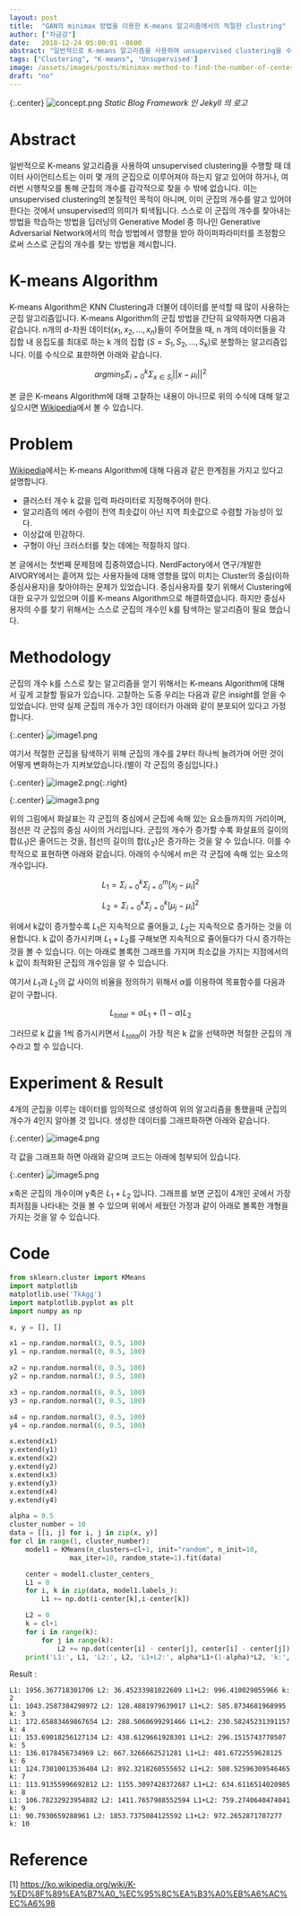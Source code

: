 ```yaml
---
layout: post
title:  "GAN의 minimax 방법을 이용한 K-means 알고리즘에서의 적절한 clustring"
author: ["차금강"]
date:   2018-12-24 05:00:01 -0600
abstract: "일반적으로 K-means 알고리즘을 사용하여 unsupervised clustering을 수행할 때 데이터 사이언티스트는 이미 몇 개의 군집으로 이루어져야 하는지 알고 있어야 하거나, 여러번 시행착오를 통해 군집의 개수를 감각적으로 찾을 수 밖에 없습니다. 이 글에서는 딥러닝의 Generative Model 중 하나인 Generative Adversarial Network에서의 학습 방법에서 영향을 받아 하이퍼파라미터를 조정함으로써 스스로 군집의 개수를 찾는 방법을 제시합니다."
tags: ["Clustering", "K-means", 'Unsupervised']
image: /assets/images/posts/minimax-method-to-find-the-number-of-center-of-clustering/image1.png
draft: "no"
---
```


<script type="text/x-mathjax-config">
MathJax.Hub.Config({tex2jax: {inlineMath: [['$','$'], ['\\(','\\)']]}});
</script>
<script type="text/javascript" src="https://cdn.mathjax.org/math...">
</script>

{:.center}
![concept.png](/assets/images/posts/minimax-method-to-find-the-number-of-center-of-clustering/image1.png)
*Static Blog Framework 인 Jekyll 의 로고*

# Abstract

일반적으로 K-means 알고리즘을 사용하여 unsupervised clustering을 수행할 때 데이터 사이언티스트는 이미 몇 개의 군집으로 이루어져야 하는지 알고 있어야 하거나, 여러번 시행착오를 통해 군집의 개수를 감각적으로 찾을 수 밖에 없습니다. 이는 unsupervised clustering의 본질적인 목적이 아니며, 이미 군집의 개수를 알고 있어야한다는 것에서 unsupervised의 의미가 퇴색됩니다. 스스로 이 군집의 개수를 찾아내는 방법을 학습하는 방법을 딥러닝의 Generative Model 중 하나인 Generative Adversarial Network에서의 학습 방법에서 영향을 받아 하이퍼파라미터를 조정함으로써 스스로 군집의 개수를 찾는 방법을 제시합니다.

# K-means Algorithm

K-means Algorithm은 KNN Clustering과 더불어 데이터를 분석할 때 많이 사용하는 군집 알고리즘입니다. K-means Algorithm의 군집 방법을 간단히 요약하자면 다음과 같습니다. n개의 d-차원 데이터($x_1, x_2, ..., x_n$)들이 주어졌을 때, n 개의 데이터들을 각 집합 내 응집도를 최대로 하는 k 개의 집합 ($S = {S_1, S_2, ..., S_k}$)로 분할하는 알고리즘입니다. 이를 수식으로 표햔하면 아래와 같습니다.

$$
argmin_S \Sigma^{k}_{i=0} \Sigma_{x \in S_i} || x - \mu_i||^2
$$

본 글은 K-means Algorithm에 대해 고찰하는 내용이 아니므로 위의 수식에 대해 알고 싶으시면 [Wikipedia](https://ko.wikipedia.org/wiki/K-%ED%8F%89%EA%B7%A0_%EC%95%8C%EA%B3%A0%EB%A6%AC%EC%A6%98)에서 볼 수 있습니다.

# Problem

[Wikipedia](https://ko.wikipedia.org/wiki/K-%ED%8F%89%EA%B7%A0_%EC%95%8C%EA%B3%A0%EB%A6%AC%EC%A6%98)에서는 K-means Algorithm에 대해 다음과 같은 한계점을 가지고 있다고 설명합니다.

* 클러스터 개수 k 값을 입력 파라미터로 지정해주어야 한다.
* 알고리즘의 에러 수렴이 전역 최솟값이 아닌 지역 최솟값으로 수렴할 가능성이 있다.
* 이상값에 민감하다.
* 구형이 아닌 크러스터를 찾는 데에는 적절하지 않다.

본 글에서는 첫번째 문제점에 집중하였습니다. NerdFactory에서 연구/개발한 AIVORY에서는 흩어져 있는 사용자들에 대해 영향을 많이 미치는 Cluster의 중심(이하 중심사용자)을 찾아야하는 문제가 있었습니다. 중심사용자를 찾기 위해서 Clustering에 대한 요구가 있었으며 이를 K-means Algorithm으로 해결하였습니다. 하지만 중심사용자의 수를 찾기 위해서는 스스로 군집의 개수인 k를 탐색하는 알고리즘이 필요 했습니다.

# Methodology

군집의 개수 k를 스스로 찾는 알고리즘을 얻기 위해서는 K-means Algorithm에 대해서 깊게 고찰할 필요가 있습니다. 고찰하는 도중 우리는 다음과 같은 insight를 얻을 수 있었습니다. 만약 실제 군집의 개수가 3인 데이터가 아래와 같이 분포되어 있다고 가정합니다.

{:.center}
![image1.png](/assets/images/posts/minimax-method-to-find-the-number-of-center-of-clustering/image1.png)

여기서 적절한 군집을 탐색하기 위해 군집의 개수를 2부터 하나씩 늘려가며 어떤 것이 어떻게 변화하는가 지켜보았습니다.(별이 각 군집의 중심입니다.)

{:.center}
![image2.png](/assets/images/posts/minimax-method-to-find-the-number-of-center-of-clustering/image2.png){:.right}

{:.center}
![image3.png](/assets/images/posts/minimax-method-to-find-the-number-of-center-of-clustering/image3.png)

위의 그림에서 화살표는 각 군집의 중심에서 군집에 속해 있는 요소들까지의 거리이며, 점선은 각 군집의 중심 사이의 거리입니다. 군집의 개수가 증가할 수록 화살표의 길이의 합($L_1$)은 줄어드는 것을, 점선의 길이의 합($L_2$)은 증가하는 것을 알 수 있습니다. 이를 수학적으로 표현하면 아래와 같습니다. 아래의 수식에서 m은 각 군집에 속해 있는 요소의 개수입니다.

$$
L_1 = \Sigma_{i=0}^{k} \Sigma_{j=0}^{m}[x_j - \mu_i]^2
$$

$$
L_2 = \Sigma_{i=0}^{k}\Sigma_{j=0}^{k}[\mu_j - \mu_i]^2
$$

위에서 k값이 증가할수록 $L_1$은 지속적으로 줄어들고, $L_2$는 지속적으로 증가하는 것을 이용합니다. k 값이 증가시키며 $L_1 + L_2$를 구해보면 지속적으로 줄어들다가 다시 증가하는 것을 볼 수 있습니다. 이는 아래로 볼록한 그래프를 가지며 최소값을 가지는 지점에서의 k 값이 최적화된 군집의 개수임을 알 수 있습니다.

여기서 $L_1$과 $L_2$의 값 사이의 비율을 정의하기 위해서 $\alpha$를 이용하여 목표함수를 다음과 같이 구합니다.

$$
L_{total} = \alpha L_1 + (1-\alpha) L_2
$$

그러므로 k 값을 1씩 증가시키면서 $L_{total}$이 가장 적은 k 값을 선택하면 적절한 군집의 개수라고 할 수 있습니다.

# Experiment & Result

4개의 군집을 이루는 데이터를 임의적으로 생성하여 위의 알고리즘을 통했을때 군집의 개수가 4인지 알아볼 것 입니다. 생성한 데이터를 그래프화하면 아래와 같습니다.

{:.center}
![image4.png](/assets/images/posts/minimax-method-to-find-the-number-of-center-of-clustering/image4.png)

각 값을 그래프화 하면 아래와 같으며 코드는 아래에 첨부되어 있습니다.

{:.center}
![image5.png](/assets/images/posts/minimax-method-to-find-the-number-of-center-of-clustering/image5.png)

x축은 군집의 개수이며 y축은 $L_1 + L_2$ 입니다. 그래프를 보면 군집이 4개인 곳에서 가장 최저점을 나타내는 것을 볼 수 있으며 위에서 세웠던 가정과 같이 아래로 볼록한 개형을 가지는 것을 알 수 있습니다.

# Code

```python
from sklearn.cluster import KMeans
import matplotlib
matplotlib.use('TkAgg')
import matplotlib.pyplot as plt
import numpy as np

x, y = [], []

x1 = np.random.normal(3, 0.5, 100)
y1 = np.random.normal(0, 0.5, 100)

x2 = np.random.normal(0, 0.5, 100)
y2 = np.random.normal(3, 0.5, 100)

x3 = np.random.normal(6, 0.5, 100)
y3 = np.random.normal(3, 0.5, 100)

x4 = np.random.normal(3, 0.5, 100)
y4 = np.random.normal(6, 0.5, 100)

x.extend(x1)
y.extend(y1)
x.extend(x2)
y.extend(y2)
x.extend(x3)
y.extend(y3)
x.extend(x4)
y.extend(y4)

alpha = 0.5
cluster_number = 10
data = [[i, j] for i, j in zip(x, y)]
for cl in range(1, cluster_number):
    model1 = KMeans(n_clusters=cl+1, init="random", n_init=10,
               max_iter=10, random_state=1).fit(data)

    center = model1.cluster_centers_
    L1 = 0
    for i, k in zip(data, model1.labels_):
        L1 += np.dot(i-center[k],i-center[k])

    L2 = 0
    k = cl+1
    for i in range(k):
        for j in range(k):
            L2 += np.dot(center[i] - center[j], center[i] - center[j])
    print('L1:', L1, 'L2:', L2, 'L1+L2:', alpha*L1+(1-alpha)*L2, 'k:', cl+1)
```

Result : 
```
L1: 1956.367718301706 L2: 36.45233981022609 L1+L2: 996.410029055966 k: 2
L1: 1043.2587384298972 L2: 128.4881979639017 L1+L2: 585.8734681968995 k: 3
L1: 172.65883469867654 L2: 288.5060699291466 L1+L2: 230.58245231391157 k: 4
L1: 153.69018256127134 L2: 438.6129661928301 L1+L2: 296.1515743770507 k: 5
L1: 136.0178456734969 L2: 667.3266662521281 L1+L2: 401.6722559628125 k: 6
L1: 124.73010013536404 L2: 892.3218260555652 L1+L2: 508.52596309546465 k: 7
L1: 113.91355996692812 L2: 1155.3097428372687 L1+L2: 634.6116514020985 k: 8
L1: 106.78232923954882 L2: 1411.7657988552594 L1+L2: 759.2740640474041 k: 9
L1: 90.7930659288961 L2: 1853.7375084125592 L1+L2: 972.2652871707277 k: 10
```

# Reference

[1] https://ko.wikipedia.org/wiki/K-%ED%8F%89%EA%B7%A0_%EC%95%8C%EA%B3%A0%EB%A6%AC%EC%A6%98